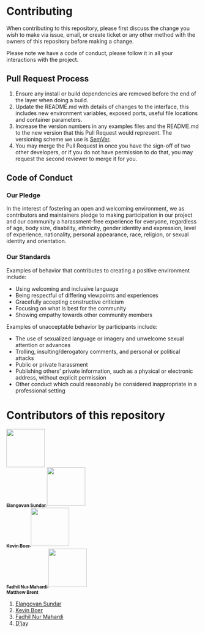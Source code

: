 # Contributing

When contributing to this repository, please first discuss the change you wish to make via issue,
email, or create ticket or any other method with the owners of this repository before making a change.

Please note we have a code of conduct, please follow it in all your interactions with the project.

## Pull Request Process

1. Ensure any install or build dependencies are removed before the end of the layer when doing a
   build.
2. Update the README.md with details of changes to the interface, this includes new environment
   variables, exposed ports, useful file locations and container parameters.
3. Increase the version numbers in any examples files and the README.md to the new version that this
   Pull Request would represent. The versioning scheme we use is [SemVer](http://semver.org/).
4. You may merge the Pull Request in once you have the sign-off of two other developers, or if you
   do not have permission to do that, you may request the second reviewer to merge it for you.

## Code of Conduct

### Our Pledge

In the interest of fostering an open and welcoming environment, we as
contributors and maintainers pledge to making participation in our project and
our community a harassment-free experience for everyone, regardless of age, body
size, disability, ethnicity, gender identity and expression, level of experience,
nationality, personal appearance, race, religion, or sexual identity and
orientation.

### Our Standards

Examples of behavior that contributes to creating a positive environment
include:

- Using welcoming and inclusive language
- Being respectful of differing viewpoints and experiences
- Gracefully accepting constructive criticism
- Focusing on what is best for the community
- Showing empathy towards other community members

Examples of unacceptable behavior by participants include:

- The use of sexualized language or imagery and unwelcome sexual attention or
  advances
- Trolling, insulting/derogatory comments, and personal or political attacks
- Public or private harassment
- Publishing others' private information, such as a physical or electronic
  address, without explicit permission
- Other conduct which could reasonably be considered inappropriate in a
  professional setting

# Contributors of this repository

<!--
To add your name to the repository contributors, Use this template below:
[<img src="Link To Github Picture" width="100px;"/><br /><sub><b> Your Name Goes Here </b></sub>]( http://Your Github Link )
When you modified the template you need to add them to the spaces between the "|"
-->

[<img src="https://avatars0.githubusercontent.com/u/6679438?s=400&v=4" width="100px;"/><br /><sub><b> Elangovan Sundar </b></sub>](https://github.com/elangovanshanthi)
[<img src="https://avatars0.githubusercontent.com/u/7194904?s=400&v=4" width="100px;"/><br /><sub><b> Kevin Boer </b></sub>](https://github.com/kev1nboer)
[<img src="https://avatars0.githubusercontent.com/u/20200403?s=400&v=4" width="100px;"/><br /><sub><b> Fadhil Nur Mahardi </b></sub>]( https://github.com/fadhilnurmahardi )
[<img src="https://avatars0.githubusercontent.com/u/18275831?s=400&v=4" width="100px;"/><br /><sub><b> Matthew Brent </b></sub>](https://github.com/mattjbrent)
1. [Elangovan Sundar](https://github.com/elangovanshanthi)
2. [Kevin Boer](https://github.com/kev1nboer)
3. [Fadhil Nur Mahardi](https://github.com/fadhilnurmahardi)
4. [D'jay](https://github.com/Djay1407)
